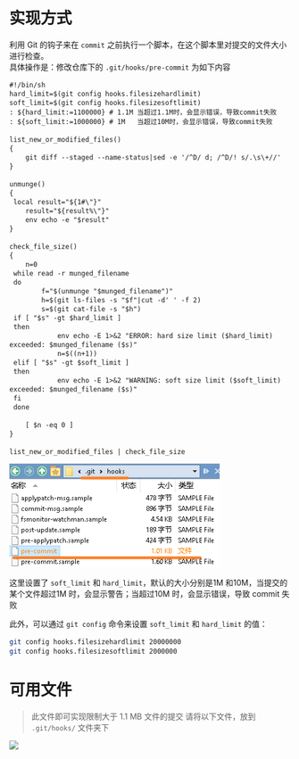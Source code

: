 # 实现方式
利用 Git 的钩子来在 `commit` 之前执行一个脚本，在这个脚本里对提交的文件大小进行检查。  
具体操作是：修改仓库下的 `.git/hooks/pre-commit` 为如下内容

```shell
#!/bin/sh
hard_limit=$(git config hooks.filesizehardlimit)
soft_limit=$(git config hooks.filesizesoftlimit)
: ${hard_limit:=1100000} # 1.1M 当超过1.1M时，会显示错误，导致commit失败
: ${soft_limit:=1000000} # 1M   当超过10M时，会显示错误，导致commit失败

list_new_or_modified_files()
{
    git diff --staged --name-status|sed -e '/^D/ d; /^D/! s/.\s\+//'
}

unmunge()
{
 local result="${1#\"}"
    result="${result%\"}"
    env echo -e "$result"
}

check_file_size()
{
    n=0 
 while read -r munged_filename
 do
        f="$(unmunge "$munged_filename")"
        h=$(git ls-files -s "$f"|cut -d' ' -f 2)
        s=$(git cat-file -s "$h")
 if [ "$s" -gt $hard_limit ]
 then
            env echo -E 1>&2 "ERROR: hard size limit ($hard_limit) exceeded: $munged_filename ($s)"
            n=$((n+1))
 elif [ "$s" -gt $soft_limit ]
 then
            env echo -E 1>&2 "WARNING: soft size limit ($soft_limit) exceeded: $munged_filename ($s)"
 fi
 done

    [ $n -eq 0 ] 
}

list_new_or_modified_files | check_file_size
```

![](FILES/009如何设置git本地检测并无法提交过大文件/image-20230720181541434.png)

这里设置了 `soft_limit` 和 `hard_limit`，默认的大小分别是1M 和10M，当提交的某个文件超过1M 时，会显示警告；当超过10M 时，会显示错误，导致 commit 失败

此外，可以通过 `git config` 命令来设置 `soft_limit` 和 `hard_limit` 的值：

```bash
git config hooks.filesizehardlimit 20000000
git config hooks.filesizesoftlimit 2000000
```

# 可用文件
> 此文件即可实现限制大于 1.1 MB 文件的提交
> 请将以下文件，放到 `.git/hooks/` 文件夹下

![](FILES/009如何设置git本地检测并无法提交过大文件/pre-commit)